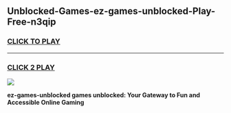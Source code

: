 
## Unblocked-Games-ez-games-unblocked-Play-Free-n3qip
<h3>
<a href="https://premium76.site?title=ez-games-unblocked&ref=09A">CLICK TO PLAY</a></h3>
<hr>

<h3>
<a href="https://premium76.site?title=ez-games-unblocked&ref=09A">CLICK 2 PLAY</a>
  
</h3>

<a href="https://premium76.site?title=ez-games-unblocked&ref=09A"><img src="https://clearcache.store/games.png"></a>


**ez-games-unblocked games unblocked: Your Gateway to Fun and Accessible Online Gaming**
